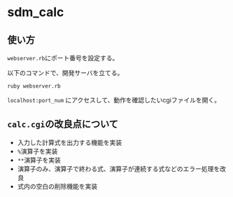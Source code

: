 # sdm_calc

## 使い方
`webserver.rb`にポート番号を設定する。

以下のコマンドで、開発サーバを立てる。

```
ruby webserver.rb
```

`localhost:port_num` にアクセスして、動作を確認したいcgiファイルを開く。

## `calc.cgi`の改良点について
- 入力した計算式を出力する機能を実装
- `%`演算子を実装
- `**`演算子を実装
- 演算子のみ、演算子で終わる式、演算子が連続する式などのエラー処理を改良
- 式内の空白の削除機能を実装
